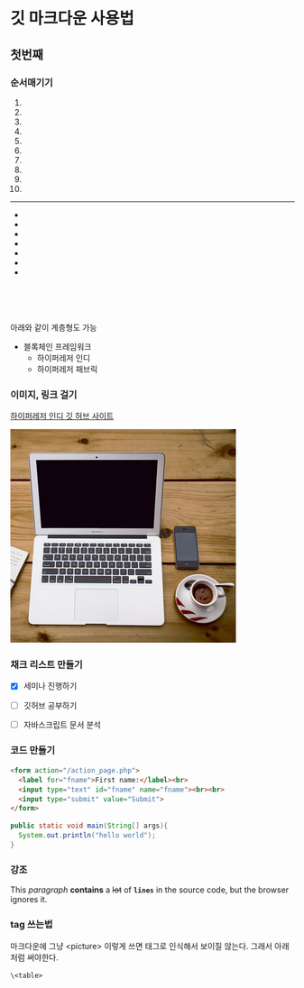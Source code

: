 # 깃 마크다운 사용법

## 첫번째

### 순서매기기
1.
1.
1.
1.
1.
1.
1.
1.
1.
1.

<hr>

-
-
-
-
-
-
-

<br><br><br>

아래와 같이 계층형도 가능
 - 블록체인 프레임워크
   - 하이퍼레저 인디
   - 하이퍼레저 패브릭

### 이미지, 링크 걸기
[하이퍼레저 인디 깃 허브 사이트](https://github.com/hyperledger/indy-node)

![아무 이미지](./_Resource/tag-image_map.jpg)

### 채크 리스트 만들기
 - [X] 세미나 진행하기
 - [ ] 깃허브 공부하기
 - [ ] 자바스크립트 문서 분석


### 코드 만들기

```html
<form action="/action_page.php">
  <label for="fname">First name:</label><br>
  <input type="text" id="fname" name="fname"><br><br>
  <input type="submit" value="Submit">
</form>
```

```java
public static void main(String[] args){
  System.out.println("hello world");
}
```

### 강조

This *paragraph* **contains** a ~~lot~~ of **`lines`** in the source code, but the browser ignores it.

### tag 쓰는법
마크다운에 그냥 \<picture> 이렇게 쓰면 태그로 인식해서 보이질 않는다. 그래서 아래처럼 써야한다.
```
\<table>
```
